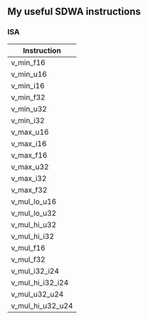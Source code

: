 ## My useful SDWA instructions


### ISA
| Instruction   | 
| ------------- |
| v_min_f16     |
| v_min_u16 |
| v_min_i16 |
| v_min_f32 |
| v_min_u32 |
| v_min_i32 |
| v_max_u16 |
| v_max_i16 |
| v_max_f16 |
| v_max_u32 |
| v_max_i32 |
| v_max_f32 |
| v_mul_lo_u16 |
| v_mul_lo_u32 |
| v_mul_hi_u32|
| v_mul_hi_i32 |
| v_mul_f16 |
| v_mul_f32 |
| v_mul_i32_i24  |
| v_mul_hi_i32_i24 |
| v_mul_u32_u24 |
| v_mul_hi_u32_u24 |
